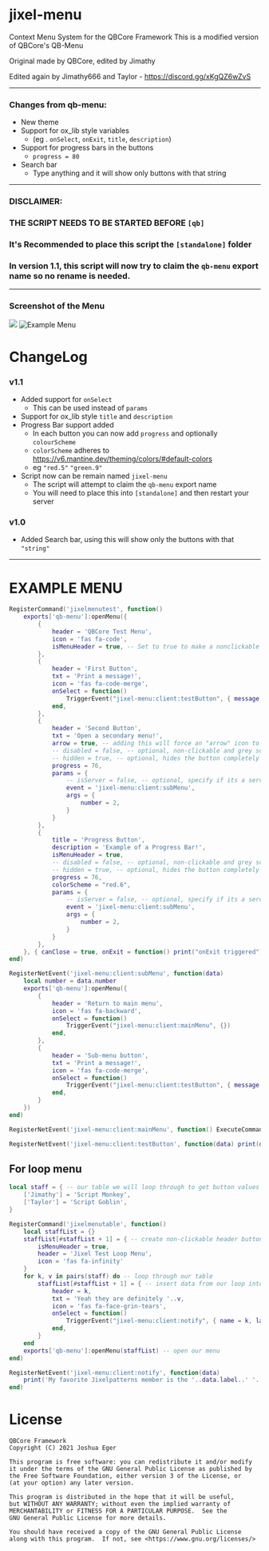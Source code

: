 # jixel-menu
Context Menu System for the QBCore Framework
This is a modified version of QBCore's QB-Menu

Original made by QBCore, edited by Jimathy

Edited again by Jimathy666 and Taylor - https://discord.gg/xKgQZ6wZvS

---
### Changes from qb-menu:
- New theme
- Support for ox_lib style variables
    - (eg . `onSelect`, `onExit`, `title`, `description`)
- Support for progress bars in the buttons
    - `progress = 80`
- Search bar
    - Type anything and it will show only buttons with that string
---
### DISCLAIMER:
### THE SCRIPT NEEDS TO BE STARTED BEFORE `[qb]`
### It's Recommended to place this script the `[standalone]` folder

### In version 1.1, this script will now try to claim the `qb-menu` export name so no rename is needed.
---
### Screenshot of the Menu 
<img src="https://im4.ezgif.com/tmp/ezgif-4-1226ab16f4.gif"></img>
![Example Menu](https://media.discordapp.net/attachments/921119357336191007/1167201993933209690/image.png?ex=654d4490&is=653acf90&hm=22cc629064bace97ac70a1098e8fd05647f4fd6215b56a7ea34e3735923adb5b&=&width=355&height=449)
#

# ChangeLog

### v1.1
- Added support for `onSelect`
    - This can be used instead of `params`
- Support for ox_lib style `title` and `description`
- Progress Bar support added
    - In each button you can now add `progress` and optionally `colourScheme`
    - `colorScheme` adheres to https://v6.mantine.dev/theming/colors/#default-colors
    - eg `"red.5"` `"green.9"`
- Script now can be remain named `jixel-menu`
    - The script will attempt to claim the `qb-menu` export name
    - You will need to place this into `[standalone]` and then restart your server

### v1.0
- Added Search bar, using this will show only the buttons with that `"string"`

---

# EXAMPLE MENU

```lua
RegisterCommand('jixelmenutest', function()
    exports['qb-menu']:openMenu({
        {
            header = 'QBCore Test Menu',
            icon = 'fas fa-code',
            isMenuHeader = true, -- Set to true to make a nonclickable title
        },
        {
            header = 'First Button',
            txt = 'Print a message!',
            icon = 'fas fa-code-merge',
            onSelect = function()
                TriggerEvent("jixel-menu:client:testButton", { message = 'This was called by clicking a button' })
            end,
        },
        {
            header = 'Second Button',
            txt = 'Open a secondary menu!',
            arrow = true, -- adding this will force an "arrow" icon to appear to imply it leads to another menu
            -- disabled = false, -- optional, non-clickable and grey scale
            -- hidden = true, -- optional, hides the button completely
            progress = 76,
            params = {
                -- isServer = false, -- optional, specify if its a server event or not
                event = 'jixel-menu:client:subMenu',
                args = {
                    number = 2,
                }
            }
        },
        {
            title = 'Progress Button',
            description = 'Example of a Progress Bar!',
            isMenuHeader = true,
            -- disabled = false, -- optional, non-clickable and grey scale
            -- hidden = true, -- optional, hides the button completely
            progress = 76,
            colorScheme = "red.6",
            params = {
                -- isServer = false, -- optional, specify if its a server event or not
                event = 'jixel-menu:client:subMenu',
                args = {
                    number = 2,
                }
            }
        },
    }, { canClose = true, onExit = function() print("onExit triggered") end, onBack = function() print("onBack triggered") end, })
end)

RegisterNetEvent('jixel-menu:client:subMenu', function(data)
    local number = data.number
    exports['qb-menu']:openMenu({
        {
            header = 'Return to main menu',
            icon = 'fas fa-backward',
            onSelect = function()
                TriggerEvent("jixel-menu:client:mainMenu", {})
            end,
        },
        {
            header = 'Sub-menu button',
            txt = 'Print a message!',
            icon = 'fas fa-code-merge',
            onSelect = function()
                TriggerEvent("jixel-menu:client:testButton", { message = 'This was called by clicking a button' })
            end,
        }
    })
end)

RegisterNetEvent('jixel-menu:client:mainMenu', function() ExecuteCommand('jixelmenutest') end)

RegisterNetEvent('jixel-menu:client:testButton', function(data) print(data.message) end)
```
## For loop menu
```lua
local staff = { -- our table we will loop through to get button values
    ['Jimathy'] = 'Script Monkey',
    ['Taylor'] = 'Script Goblin',
}

RegisterCommand('jixelmenutable', function()
    local staffList = {}
    staffList[#staffList + 1] = { -- create non-clickable header button
        isMenuHeader = true,
        header = 'Jixel Test Loop Menu',
        icon = 'fas fa-infinity'
    }
    for k, v in pairs(staff) do -- loop through our table
        staffList[#staffList + 1] = { -- insert data from our loop into the menu
            header = k,
            txt = 'Yeah they are definitely '..v,
            icon = 'fas fa-face-grin-tears',
            onSelect = function()
                TriggerEvent("jixel-menu:client:notify", { name = k, label = v })
            end,
        }
    end
    exports['qb-menu']:openMenu(staffList) -- open our menu
end)

RegisterNetEvent('jixel-menu:client:notify', function(data)
    print('My favorite Jixelpatterns member is the '..data.label..' '..data.name)
end)
```

# License

    QBCore Framework
    Copyright (C) 2021 Joshua Eger

    This program is free software: you can redistribute it and/or modify
    it under the terms of the GNU General Public License as published by
    the Free Software Foundation, either version 3 of the License, or
    (at your option) any later version.

    This program is distributed in the hope that it will be useful,
    but WITHOUT ANY WARRANTY; without even the implied warranty of
    MERCHANTABILITY or FITNESS FOR A PARTICULAR PURPOSE.  See the
    GNU General Public License for more details.

    You should have received a copy of the GNU General Public License
    along with this program.  If not, see <https://www.gnu.org/licenses/>
